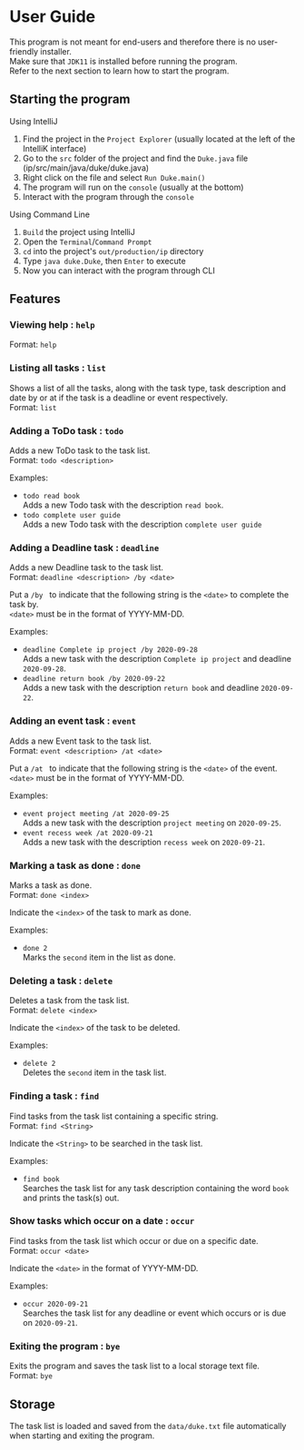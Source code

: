 # User Guide

This program is not meant for end-users and therefore there is no user-friendly installer.   
Make sure that `JDK11` is installed before running the program.  
Refer to the next section to learn how to start the program.

## Starting the program

Using IntelliJ

1. Find the project in the `Project Explorer` (usually located at the left of the IntelliK interface)
1. Go to the `src` folder of the project and find the `Duke.java` file (ip/src/main/java/duke/duke.java)
1. Right click on the file and select `Run Duke.main()`
1. The program will run on the `console` (usually at the bottom)
1. Interact with the program through the `console`

Using Command Line
1. `Build` the project using IntelliJ
1. Open the `Terminal`/`Command Prompt`
1. `cd` into the project's `out/production/ip` directory
1. Type `java duke.Duke`, then `Enter` to execute
1. Now you can interact with the program through CLI

## Features 

### Viewing help : `help`

Format: `help`

### Listing all tasks : `list`

Shows a list of all the tasks, along with the task type, task description 
and date by or at if the task is a deadline or event respectively.  
Format: `list`

### Adding a ToDo task : `todo`

Adds a new ToDo task to the task list.  
Format: `todo <description>`

Examples:
* `todo read book`  
Adds a new Todo task with the description `read book`.
* `todo complete user guide`  
Adds a new Todo task with the description `complete user guide`

### Adding a Deadline task : `deadline`

Adds a new Deadline task to the task list.  
Format: `deadline <description> /by <date>`

Put a `/by ` to indicate that the following string is the `<date>` to complete the task by.   
`<date>` must be in the format of YYYY-MM-DD.

Examples:
* `deadline Complete ip project /by 2020-09-28`  
Adds a new task with the description `Complete ip project` and deadline `2020-09-28`.
* `deadline return book /by 2020-09-22`  
Adds a new task with the description `return book` and deadline `2020-09-22`.

### Adding an event task : `event`

Adds a new Event task to the task list.  
Format: `event <description> /at <date>`

Put a `/at ` to indicate that the following string is the `<date>` of the event.   
`<date>` must be in the format of YYYY-MM-DD.

Examples:
* `event project meeting /at 2020-09-25`  
Adds a new task with the description `project meeting` on `2020-09-25`.
* `event recess week /at 2020-09-21`  
Adds a new task with the description `recess week` on `2020-09-21`.

### Marking a task as done : `done`

Marks a task as done.  
Format: `done <index>`

Indicate the `<index>` of the task to mark as done.

Examples:
* `done 2`  
Marks the `second` item in the list as done.

### Deleting a task : `delete`

Deletes a task from the task list.  
Format: `delete <index>`

Indicate the `<index>` of the task to be deleted.

Examples:
* `delete 2`  
Deletes the `second` item in the task list.

### Finding a task : `find`

Find tasks from the task list containing a specific string.  
Format: `find <String>`

Indicate the `<String>` to be searched in the task list.

Examples:
* `find book`  
Searches the task list for any task description containing the word `book` and prints the task(s) out.

### Show tasks which occur on a date : `occur`

Find tasks from the task list which occur or due on a specific date.  
Format: `occur <date>`

Indicate the `<date>` in the format of YYYY-MM-DD.

Examples:
* `occur 2020-09-21`  
Searches the task list for any deadline or event which occurs or is due on `2020-09-21`.

### Exiting the program : `bye`

Exits the program and saves the task list to a local storage text file.  
Format: `bye`

## Storage

The task list is loaded and saved from the `data/duke.txt` file automatically when starting and exiting the program.